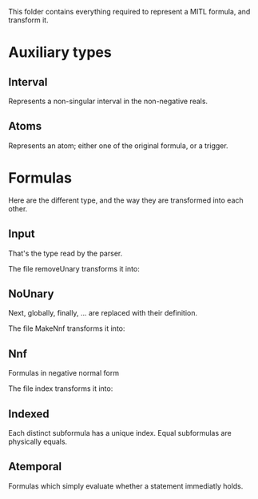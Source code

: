 This folder contains everything required to represent a MITL formula,
and transform it.

# Auxiliary types

## Interval
Represents a non-singular interval in the non-negative reals.

## Atoms
Represents an atom; either one of the original formula, or a trigger.

# Formulas
Here are the different type, and the way they are transformed into
each other.

## Input
That's the type read by the parser.

The file removeUnary transforms it into:
## NoUnary
Next, globally, finally, ... are replaced with their definition.

The file MakeNnf  transforms it into:
## Nnf
Formulas in negative normal form

The file index transforms it into:
## Indexed
Each distinct subformula has a unique index. Equal subformulas are
physically equals.

## Atemporal
Formulas which simply evaluate whether a statement immediatly holds.
